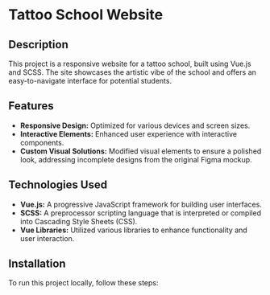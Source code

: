 # Tattoo School Website

## Description
This project is a responsive website for a tattoo school, built using Vue.js and SCSS. The site showcases the artistic vibe of the school and offers an easy-to-navigate interface for potential students. 

## Features
- **Responsive Design:** Optimized for various devices and screen sizes.
- **Interactive Elements:** Enhanced user experience with interactive components.
- **Custom Visual Solutions:** Modified visual elements to ensure a polished look, addressing incomplete designs from the original Figma mockup.

## Technologies Used
- **Vue.js:** A progressive JavaScript framework for building user interfaces.
- **SCSS:** A preprocessor scripting language that is interpreted or compiled into Cascading Style Sheets (CSS).
- **Vue Libraries:** Utilized various libraries to enhance functionality and user interaction.

## Installation

To run this project locally, follow these steps:

